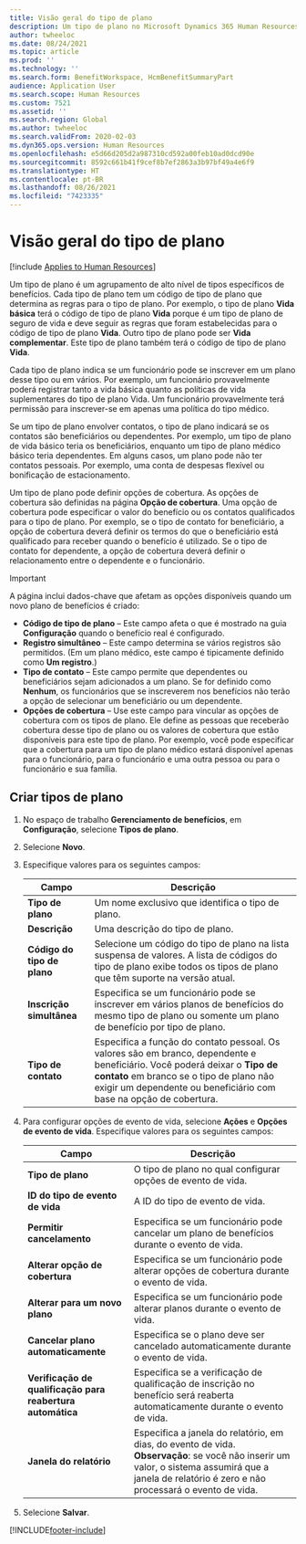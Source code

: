 ```yaml
---
title: Visão geral do tipo de plano
description: Um tipo de plano no Microsoft Dynamics 365 Human Resources é um agrupamento de alto nível de tipos específicos de benefícios.
author: twheeloc
ms.date: 08/24/2021
ms.topic: article
ms.prod: ''
ms.technology: ''
ms.search.form: BenefitWorkspace, HcmBenefitSummaryPart
audience: Application User
ms.search.scope: Human Resources
ms.custom: 7521
ms.assetid: ''
ms.search.region: Global
ms.author: twheeloc
ms.search.validFrom: 2020-02-03
ms.dyn365.ops.version: Human Resources
ms.openlocfilehash: e5d66d205d2a987310cd592a00feb10ad0dcd90e
ms.sourcegitcommit: 8592c661b41f9cef8b7ef2863a3b97bf49a4e6f9
ms.translationtype: HT
ms.contentlocale: pt-BR
ms.lasthandoff: 08/26/2021
ms.locfileid: "7423335"
---
```

# <a name="plan-type-overview"></a>Visão geral do tipo de plano

[!include [Applies to Human Resources](../includes/applies-to-hr.md)]

Um tipo de plano é um agrupamento de alto nível de tipos específicos de benefícios. Cada tipo de plano tem um código de tipo de plano que determina as regras para o tipo de plano. Por exemplo, o tipo de plano **Vida básica** terá o código de tipo de plano **Vida** porque é um tipo de plano de seguro de vida e deve seguir as regras que foram estabelecidas para o código de tipo de plano **Vida**. Outro tipo de plano pode ser **Vida complementar**. Este tipo de plano também terá o código de tipo de plano **Vida**.

Cada tipo de plano indica se um funcionário pode se inscrever em um plano desse tipo ou em vários. Por exemplo, um funcionário provavelmente poderá registrar tanto a vida básica quanto as políticas de vida suplementares do tipo de plano Vida. Um funcionário provavelmente terá permissão para inscrever-se em apenas uma política do tipo médico.

Se um tipo de plano envolver contatos, o tipo de plano indicará se os contatos são beneficiários ou dependentes. Por exemplo, um tipo de plano de vida básico teria os beneficiários, enquanto um tipo de plano médico básico teria dependentes. Em alguns casos, um plano pode não ter contatos pessoais. Por exemplo, uma conta de despesas flexível ou bonificação de estacionamento.

Um tipo de plano pode definir opções de cobertura. As opções de cobertura são definidas na página **Opção de cobertura**. Uma opção de cobertura pode especificar o valor do benefício ou os contatos qualificados para o tipo de plano. Por exemplo, se o tipo de contato for beneficiário, a opção de cobertura deverá definir os termos do que o beneficiário está qualificado para receber quando o benefício é utilizado. Se o tipo de contato for dependente, a opção de cobertura deverá definir o relacionamento entre o dependente e o funcionário. 

> [!IMPORTANT]
> A página inclui dados-chave que afetam as opções disponíveis quando um novo plano de benefícios é criado:
>
> - **Código de tipo de plano** – Este campo afeta o que é mostrado na guia **Configuração** quando o benefício real é configurado.  
> - **Registro simultâneo** – Este campo determina se vários registros são permitidos. (Em um plano médico, este campo é tipicamente definido como **Um registro**.)
> - **Tipo de contato** – Este campo permite que dependentes ou beneficiários sejam adicionados a um plano. Se for definido como **Nenhum**, os funcionários que se inscreverem nos benefícios não terão a opção de selecionar um beneficiário ou um dependente.
> - **Opções de cobertura** – Use este campo para vincular as opções de cobertura com os tipos de plano. Ele define as pessoas que receberão cobertura desse tipo de plano ou os valores de cobertura que estão disponíveis para este tipo de plano. Por exemplo, você pode especificar que a cobertura para um tipo de plano médico estará disponível apenas para o funcionário, para o funcionário e uma outra pessoa ou para o funcionário e sua família.

## <a name="create-plan-types"></a>Criar tipos de plano

1. No espaço de trabalho **Gerenciamento de benefícios**, em **Configuração**, selecione **Tipos de plano**.

2. Selecione **Novo**.

3. Especifique valores para os seguintes campos:

   | Campo | Descrição |
   | --- | --- |
   | **Tipo de plano** | Um nome exclusivo que identifica o tipo de plano. |
   | **Descrição** | Uma descrição do tipo de plano. |
   | **Código do tipo de plano** | Selecione um código do tipo de plano na lista suspensa de valores. A lista de códigos do tipo de plano exibe todos os tipos de plano que têm suporte na versão atual. |
   | **Inscrição simultânea** | Especifica se um funcionário pode se inscrever em vários planos de benefícios do mesmo tipo de plano ou somente um plano de benefício por tipo de plano. |
   | **Tipo de contato** | Especifica a função do contato pessoal. Os valores são em branco, dependente e beneficiário. Você poderá deixar o **Tipo de contato** em branco se o tipo de plano não exigir um dependente ou beneficiário com base na opção de cobertura. |

4. Para configurar opções de evento de vida, selecione **Ações** e **Opções de evento de vida**. Especifique valores para os seguintes campos:

   | Campo | Descrição |
   | --- | --- |
   | **Tipo de plano** | O tipo de plano no qual configurar opções de evento de vida. |
   | **ID do tipo de evento de vida** | A ID do tipo de evento de vida. |
   | **Permitir cancelamento** | Especifica se um funcionário pode cancelar um plano de benefícios durante o evento de vida. |
   | **Alterar opção de cobertura** | Especifica se um funcionário pode alterar opções de cobertura durante o evento de vida. |
   | **Alterar para um novo plano** | Especifica se um funcionário pode alterar planos durante o evento de vida. |
   | **Cancelar plano automaticamente** | Especifica se o plano deve ser cancelado automaticamente durante o evento de vida. |
   | **Verificação de qualificação para reabertura automática** | Especifica se a verificação de qualificação de inscrição no benefício será reaberta automaticamente durante o evento de vida. |
   | **Janela do relatório** | Especifica a janela do relatório, em dias, do evento de vida. **Observação**: se você não inserir um valor, o sistema assumirá que a janela de relatório é zero e não processará o evento de vida. |

5. Selecione **Salvar**. 


[!INCLUDE[footer-include](../includes/footer-banner.md)]
